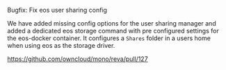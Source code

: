 Bugfix: Fix eos user sharing config

We have added missing config options for the user sharing manager and added a dedicated eos storage command with pre configured settings for the eos-docker container. It configures a `Shares` folder in a users home when using eos as the storage driver.

https://github.com/owncloud/mono/reva/pull/127
